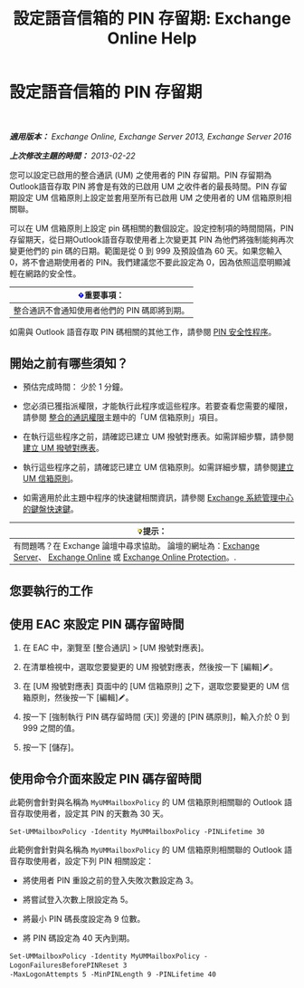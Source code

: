 ﻿---
title: '設定語音信箱的 PIN 存留期: Exchange Online Help'
TOCTitle: 設定語音信箱的 PIN 存留期
ms:assetid: d17f0bf6-0ad6-40a4-bdd5-f7098f39250d
ms:mtpsurl: https://technet.microsoft.com/zh-tw/library/Bb124712(v=EXCHG.150)
ms:contentKeyID: 50554067
ms.date: 05/23/2018
mtps_version: v=EXCHG.150
ms.translationtype: MT
---

# 設定語音信箱的 PIN 存留期

 

_**適用版本：** Exchange Online, Exchange Server 2013, Exchange Server 2016_

_**上次修改主題的時間：** 2013-02-22_

您可以設定已啟用的整合通訊 (UM) 之使用者的 PIN 存留期。PIN 存留期為Outlook語音存取 PIN 將會是有效的已啟用 UM 之收件者的最長時間。PIN 存留期設定 UM 信箱原則上設定並套用至所有已啟用 UM 之使用者的 UM 信箱原則相關聯。

可以在 UM 信箱原則上設定 pin 碼相關的數個設定。設定控制項的時間間隔，PIN 存留期天，從日期Outlook語音存取使用者上次變更其 PIN 為他們將強制能夠再次變更他們的 pin 碼的日期。範圍是從 0 到 999 及預設值為 60 天。如果您輸入 0，將不會過期使用者的 PIN。我們建議您不要此設定為 0，因為依照這麼明顯減輕在網路的安全性。

<table>
<thead>
<tr class="header">
<th><img src="images/Bb124558.important(EXCHG.150).gif" title="重要事項" alt="重要事項" />重要事項：</th>
</tr>
</thead>
<tbody>
<tr class="odd">
<td>整合通訊不會通知使用者他們的 PIN 碼即將到期。</td>
</tr>
</tbody>
</table>


如需與 Outlook 語音存取 PIN 碼相關的其他工作，請參閱 [PIN 安全性程序](pin-security-procedures-exchange-2013-help.md)。

## 開始之前有哪些須知？

  - 預估完成時間： 少於 1 分鐘。

  - 您必須已獲指派權限，才能執行此程序或這些程序。若要查看您需要的權限，請參閱 [整合的通訊權限](unified-messaging-permissions-exchange-2013-help.md)主題中的「UM 信箱原則」項目。

  - 在執行這些程序之前，請確認已建立 UM 撥號對應表。如需詳細步驟，請參閱[建立 UM 撥號對應表](create-a-um-dial-plan-exchange-2013-help.md)。

  - 執行這些程序之前，請確認已建立 UM 信箱原則。如需詳細步驟，請參閱[建立 UM 信箱原則](create-a-um-mailbox-policy-exchange-2013-help.md)。

  - 如需適用於此主題中程序的快速鍵相關資訊，請參閱 [Exchange 系統管理中心的鍵盤快速鍵](keyboard-shortcuts-in-the-exchange-admin-center-exchange-online-protection-help.md)。

<table>
<thead>
<tr class="header">
<th><img src="images/Bb124558.tip(EXCHG.150).gif" title="提示" alt="提示" />提示：</th>
</tr>
</thead>
<tbody>
<tr class="odd">
<td>有問題嗎？在 Exchange 論壇中尋求協助。 論壇的網址為：<a href="https://go.microsoft.com/fwlink/p/?linkid=60612">Exchange Server</a>、 <a href="https://go.microsoft.com/fwlink/p/?linkid=267542">Exchange Online</a> 或 <a href="https://go.microsoft.com/fwlink/p/?linkid=285351">Exchange Online Protection</a>。.</td>
</tr>
</tbody>
</table>


## 您要執行的工作

## 使用 EAC 來設定 PIN 碼存留時間

1.  在 EAC 中，瀏覽至 \[整合通訊\] \> \[UM 撥號對應表\]。

2.  在清單檢視中，選取您要變更的 UM 撥號對應表，然後按一下 \[編輯\]![編輯圖示](images/JJ218640.6f53ccb2-1f13-4c02-bea0-30690e6ea71d(EXCHG.150).gif "編輯圖示")。

3.  在 \[UM 撥號對應表\] 頁面中的 \[UM 信箱原則\] 之下，選取您要變更的 UM 信箱原則，然後按一下 \[編輯\]![編輯圖示](images/JJ218640.6f53ccb2-1f13-4c02-bea0-30690e6ea71d(EXCHG.150).gif "編輯圖示")。

4.  按一下 \[強制執行 PIN 碼存留時間 (天)\] 旁邊的 \[PIN 碼原則\]，輸入介於 0 到 999 之間的值。

5.  按一下 \[儲存\]。

## 使用命令介面來設定 PIN 碼存留時間

此範例會針對與名稱為 `MyUMMailboxPolicy` 的 UM 信箱原則相關聯的 Outlook 語音存取使用者，設定其 PIN 的天數為 30 天。

    Set-UMMailboxPolicy -Identity MyUMMailboxPolicy -PINLifetime 30

此範例會針對與名稱為 `MyUMMailboxPolicy` 的 UM 信箱原則相關聯的 Outlook 語音存取使用者，設定下列 PIN 相關設定：

  - 將使用者 PIN 重設之前的登入失敗次數設定為 3。

  - 將嘗試登入次數上限設定為 5。

  - 將最小 PIN 碼長度設定為 9 位數。

  - 將 PIN 碼設定為 40 天內到期。

<!-- end list -->

    Set-UMMailboxPolicy -Identity MyUMMailboxPolicy -LogonFailuresBeforePINReset 3
    -MaxLogonAttempts 5 -MinPINLength 9 -PINLifetime 40

